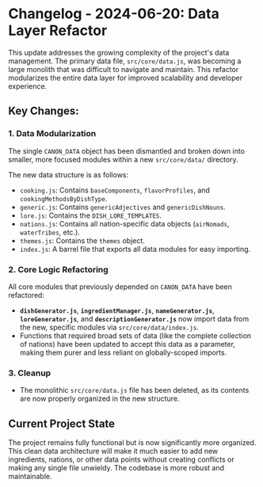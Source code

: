 # Changelog - 2024-06-20: Data Layer Refactor

This update addresses the growing complexity of the project's data management. The primary data file, `src/core/data.js`, was becoming a large monolith that was difficult to navigate and maintain. This refactor modularizes the entire data layer for improved scalability and developer experience.

## Key Changes:

### 1. Data Modularization

The single `CANON_DATA` object has been dismantled and broken down into smaller, more focused modules within a new `src/core/data/` directory.

The new data structure is as follows:

- `cooking.js`: Contains `baseComponents`, `flavorProfiles`, and `cookingMethodsByDishType`.
- `generic.js`: Contains `genericAdjectives` and `genericDishNouns`.
- `lore.js`: Contains the `DISH_LORE_TEMPLATES`.
- `nations.js`: Contains all nation-specific data objects (`airNomads`, `waterTribes`, etc.).
- `themes.js`: Contains the `themes` object.
- `index.js`: A barrel file that exports all data modules for easy importing.

### 2. Core Logic Refactoring

All core modules that previously depended on `CANON_DATA` have been refactored:

- **`dishGenerator.js`**, **`ingredientManager.js`**, **`nameGenerator.js`**, **`loreGenerator.js`**, and **`descriptionGenerator.js`** now import data from the new, specific modules via `src/core/data/index.js`.
- Functions that required broad sets of data (like the complete collection of nations) have been updated to accept this data as a parameter, making them purer and less reliant on globally-scoped imports.

### 3. Cleanup

- The monolithic `src/core/data.js` file has been deleted, as its contents are now properly organized in the new structure.

## Current Project State

The project remains fully functional but is now significantly more organized. This clean data architecture will make it much easier to add new ingredients, nations, or other data points without creating conflicts or making any single file unwieldy. The codebase is more robust and maintainable.
